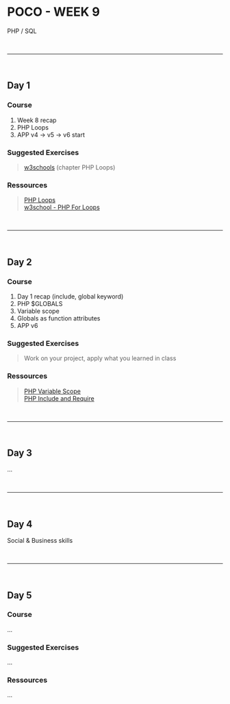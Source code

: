 # POCO - WEEK 9
PHP / SQL


<br>

---

<br>


## Day 1

### Course
1. Week 8 recap
2. PHP Loops
3. APP v4 → v5 → v6 start


### Suggested Exercises
>[w3schools](https://www.w3schools.com/php/exercise.asp) (chapter PHP Loops)


### Ressources
>[PHP Loops](https://developer.hyvor.com/tutorials/php/loops)<br>
[w3school - PHP For Loops](https://www.w3schools.com/php/php_looping_for.asp)


<br>

---

<br>


## Day 2

### Course
1. Day 1 recap (include, global keyword)
2. PHP $GLOBALS
3. Variable scope
4. Globals as function attributes
5. APP v6


### Suggested Exercises
>Work on your project, apply what you learned in class


### Ressources
>[PHP Variable Scope](https://developer.hyvor.com/tutorials/php/variable-scope)<br>
 [PHP Include and Require](https://developer.hyvor.com/tutorials/php/include-require)


<br>

---

<br>


## Day 3
...


<br>

---

<br>


## Day 4
Social & Business skills


<br>

---

<br>


## Day 5

### Course
...


### Suggested Exercises
...

### Ressources
...